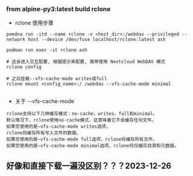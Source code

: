 ### from alpine-py3:latest build rclone


- rclone 使用步骤

```shell
pomdna run -itd --name rclone -v <host_dir>:/webdav --privileged --network host --device /dev/fuse localhost/rclone:latest ash

podman run exec -it rclone ash

# 这会进入交互配置, 根据提示来配置, 推荐使用 Nextcloud WebDAV 模式
rclone config

# 之后挂载--vfs-cache-mode writes或full
rclone mount <config_name>:/ /webdav --vfs-cache-mode minimal


```

- 关于 --vfs-cache-mode

```
rclone支持以下几种缓存模式：no-cache，writes，full和minimal。
默认情况下，rclone使用no-cache模式，这意味着它不会缓存任何文件。
如果您使用的是–vfs-cache-mode writes选项，
rclone将缓存所有写入文件的数据。
如果您使用的是–vfs-cache-mode full选项，rclone将缓存所有文件。
如果您使用的是–vfs-cache-mode minimal选项，rclone将仅缓存目录和元数据。
```

## 好像和直接下载一遍没区别？？？2023-12-26
